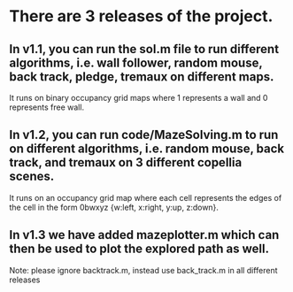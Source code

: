 # There are 3 releases of the project.

In v1.1, you can run the sol.m file to run different algorithms, i.e. wall follower, random mouse, back track, pledge, tremaux on different maps.
--------------

It runs on binary occupancy grid maps where 1 represents a wall and 0 represents free wall.

In v1.2, you can run code/MazeSolving.m to run on different algorithms, i.e. random mouse, back track, and tremaux on 3 different copellia scenes.
--------------

It runs on an occupancy grid map where each cell represents the edges of the cell in the form 0bwxyz {w:left, x:right, y:up, z:down}.

In v1.3 we have added mazeplotter.m which can then be used to plot the explored path as well.
--------------


Note: please ignore backtrack.m, instead use back_track.m in all different releases